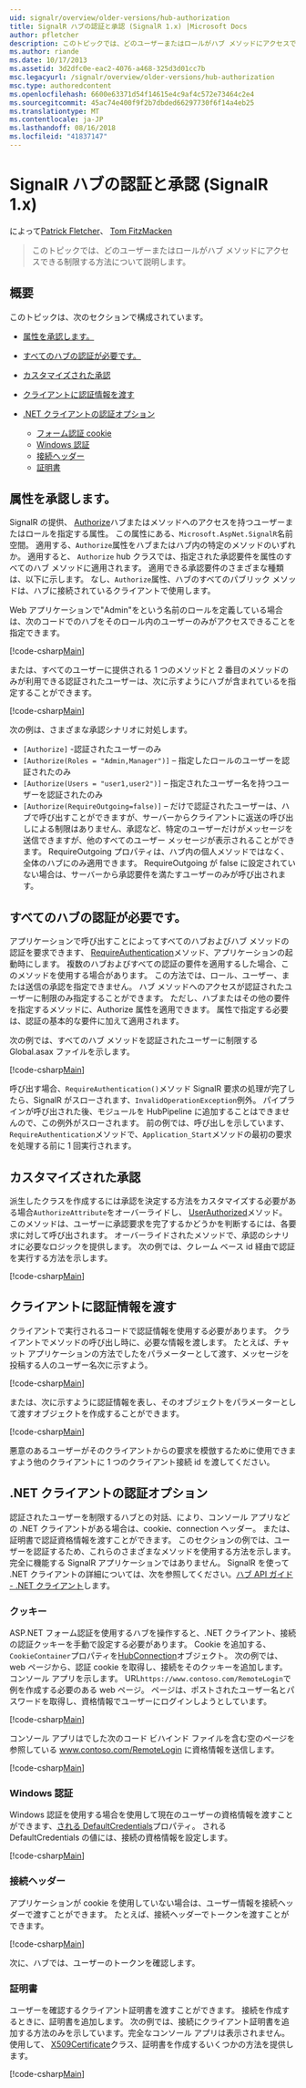 ```yaml
---
uid: signalr/overview/older-versions/hub-authorization
title: SignalR ハブの認証と承認 (SignalR 1.x) |Microsoft Docs
author: pfletcher
description: このトピックでは、どのユーザーまたはロールがハブ メソッドにアクセスできる制限する方法について説明します。
ms.author: riande
ms.date: 10/17/2013
ms.assetid: 3d2dfc0e-eac2-4076-a468-325d3d01cc7b
msc.legacyurl: /signalr/overview/older-versions/hub-authorization
msc.type: authoredcontent
ms.openlocfilehash: 6600e63371d54f14615e4c9af4c572e73464c2e4
ms.sourcegitcommit: 45ac74e400f9f2b7dbded66297730f6f14a4eb25
ms.translationtype: MT
ms.contentlocale: ja-JP
ms.lasthandoff: 08/16/2018
ms.locfileid: "41837147"
---
```

<a name="authentication-and-authorization-for-signalr-hubs-signalr-1x"></a>SignalR ハブの認証と承認 (SignalR 1.x)
====================
によって[Patrick Fletcher](https://github.com/pfletcher)、 [Tom FitzMacken](https://github.com/tfitzmac)

> このトピックでは、どのユーザーまたはロールがハブ メソッドにアクセスできる制限する方法について説明します。


## <a name="overview"></a>概要

このトピックは、次のセクションで構成されています。

- [属性を承認します。](#authorizeattribute)
- [すべてのハブの認証が必要です。](#requireauth)
- [カスタマイズされた承認](#custom)
- [クライアントに認証情報を渡す](#passauth)
- [.NET クライアントの認証オプション](#authoptions)

    - [フォーム認証 cookie](#cookie)
    - [Windows 認証](#windows)
    - [接続ヘッダー](#header)
    - [証明書](#certificate)

<a id="authorizeattribute"></a>

## <a name="authorize-attribute"></a>属性を承認します。

SignalR の提供、 [Authorize](https://msdn.microsoft.com/library/microsoft.aspnet.signalr.authorizeattribute(v=vs.111).aspx)ハブまたはメソッドへのアクセスを持つユーザーまたはロールを指定する属性。 この属性にある、`Microsoft.AspNet.SignalR`名前空間。 適用する、`Authorize`属性をハブまたはハブ内の特定のメソッドのいずれか。 適用すると、 `Authorize` hub クラスでは、指定された承認要件を属性のすべてのハブ メソッドに適用されます。 適用できる承認要件のさまざまな種類は、以下に示します。 なし、`Authorize`属性、ハブのすべてのパブリック メソッドは、ハブに接続されているクライアントで使用します。

Web アプリケーションで"Admin"をという名前のロールを定義している場合は、次のコードでのハブをそのロール内のユーザーのみがアクセスできることを指定できます。

[!code-csharp[Main](hub-authorization/samples/sample1.cs)]

または、すべてのユーザーに提供される 1 つのメソッドと 2 番目のメソッドのみが利用できる認証されたユーザーは、次に示すようにハブが含まれているを指定することができます。

[!code-csharp[Main](hub-authorization/samples/sample2.cs)]

次の例は、さまざまな承認シナリオに対処します。

- `[Authorize]` -認証されたユーザーのみ
- `[Authorize(Roles = "Admin,Manager")]` – 指定したロールのユーザーを認証されたのみ
- `[Authorize(Users = "user1,user2")]` – 指定されたユーザー名を持つユーザーを認証されたのみ
- `[Authorize(RequireOutgoing=false)]` – だけで認証されたユーザーは、ハブで呼び出すことができますが、サーバーからクライアントに返送の呼び出しによる制限はありません、承認など、特定のユーザーだけがメッセージを送信できますが、他のすべてのユーザー メッセージが表示されることができます。 RequireOutgoing プロパティは、ハブ内の個人メソッドではなく、全体のハブにのみ適用できます。 RequireOutgoing が false に設定されていない場合は、サーバーから承認要件を満たすユーザーのみが呼び出されます。

<a id="requireauth"></a>

## <a name="require-authentication-for-all-hubs"></a>すべてのハブの認証が必要です。

アプリケーションで呼び出すことによってすべてのハブおよびハブ メソッドの認証を要求できます、 [RequireAuthentication](https://msdn.microsoft.com/library/microsoft.aspnet.signalr.hubpipelineextensions.requireauthentication(v=vs.111).aspx)メソッド、アプリケーションの起動時にします。 複数のハブおよびすべての認証の要件を適用するした場合、このメソッドを使用する場合があります。 この方法では、ロール、ユーザー、または送信の承認を指定できません。 ハブ メソッドへのアクセスが認証されたユーザーに制限のみ指定することができます。 ただし、ハブまたはその他の要件を指定するメソッドに、Authorize 属性を適用できます。 属性で指定する必要は、認証の基本的な要件に加えて適用されます。

次の例では、すべてのハブ メソッドを認証されたユーザーに制限する Global.asax ファイルを示します。

[!code-csharp[Main](hub-authorization/samples/sample3.cs)]

呼び出す場合、`RequireAuthentication()`メソッド SignalR 要求の処理が完了したら、SignalR がスローされます、`InvalidOperationException`例外。 パイプラインが呼び出された後、モジュールを HubPipeline に追加することはできませんので、この例外がスローされます。 前の例では、呼び出しを示しています、`RequireAuthentication`メソッドで、`Application_Start`メソッドの最初の要求を処理する前に 1 回実行されます。

<a id="custom"></a>

## <a name="customized-authorization"></a>カスタマイズされた承認

派生したクラスを作成するには承認を決定する方法をカスタマイズする必要がある場合`AuthorizeAttribute`をオーバーライドし、 [UserAuthorized](https://msdn.microsoft.com/library/microsoft.aspnet.signalr.authorizeattribute.userauthorized(v=vs.111).aspx)メソッド。 このメソッドは、ユーザーに承認要求を完了するかどうかを判断するには、各要求に対して呼び出されます。 オーバーライドされたメソッドで、承認のシナリオに必要なロジックを提供します。 次の例では、クレーム ベース id 経由で認証を実行する方法を示します。

[!code-csharp[Main](hub-authorization/samples/sample4.cs)]

<a id="passauth"></a>

## <a name="pass-authentication-information-to-clients"></a>クライアントに認証情報を渡す

クライアントで実行されるコードで認証情報を使用する必要があります。 クライアントでメソッドの呼び出し時に、必要な情報を渡します。 たとえば、チャット アプリケーションの方法でしたをパラメーターとして渡す、メッセージを投稿する人のユーザー名次に示すよう。

[!code-csharp[Main](hub-authorization/samples/sample5.cs)]

または、次に示すように認証情報を表し、そのオブジェクトをパラメーターとして渡すオブジェクトを作成することができます。

[!code-csharp[Main](hub-authorization/samples/sample6.cs)]

悪意のあるユーザーがそのクライアントからの要求を模倣するために使用できますよう他のクライアントに 1 つのクライアント接続 id を渡してください。

<a id="authoptions"></a>

## <a name="authentication-options-for-net-clients"></a>.NET クライアントの認証オプション

認証されたユーザーを制限するハブとの対話、により、コンソール アプリなどの .NET クライアントがある場合は、cookie、connection ヘッダー。 または、証明書で認証資格情報を渡すことができます。 このセクションの例では、ユーザーを認証するため、これらのさまざまなメソッドを使用する方法を示します。 完全に機能する SignalR アプリケーションではありません。 SignalR を使って .NET クライアントの詳細については、次を参照してください。[ハブ API ガイド - .NET クライアント](../guide-to-the-api/hubs-api-guide-net-client.md)します。

<a id="cookie"></a>

### <a name="cookie"></a>クッキー

ASP.NET フォーム認証を使用するハブを操作すると、.NET クライアント、接続の認証クッキーを手動で設定する必要があります。 Cookie を追加する、`CookieContainer`プロパティを[HubConnection](https://msdn.microsoft.com/library/microsoft.aspnet.signalr.client.hubs.hubconnection(v=vs.111).aspx)オブジェクト。 次の例では、web ページから、認証 cookie を取得し、接続をそのクッキーを追加します。 コンソール アプリを示します。 URL`https://www.contoso.com/RemoteLogin`で例を作成する必要のある web ページ。 ページは、ポストされたユーザー名とパスワードを取得し、資格情報でユーザーにログインしようとしています。

[!code-csharp[Main](hub-authorization/samples/sample7.cs)]

コンソール アプリはでした次のコード ビハインド ファイルを含む空のページを参照している www.contoso.com/RemoteLogin に資格情報を送信します。

[!code-csharp[Main](hub-authorization/samples/sample8.cs)]

<a id="windows"></a>

### <a name="windows-authentication"></a>Windows 認証

Windows 認証を使用する場合を使用して現在のユーザーの資格情報を渡すことができます、[される DefaultCredentials](https://msdn.microsoft.com/library/system.net.credentialcache.defaultcredentials.aspx)プロパティ。 される DefaultCredentials の値には、接続の資格情報を設定します。

[!code-csharp[Main](hub-authorization/samples/sample9.cs?highlight=6)]

<a id="header"></a>

### <a name="connection-header"></a>接続ヘッダー

アプリケーションが cookie を使用していない場合は、ユーザー情報を接続ヘッダーで渡すことができます。 たとえば、接続ヘッダーでトークンを渡すことができます。

[!code-csharp[Main](hub-authorization/samples/sample10.cs?highlight=6)]

次に、ハブでは、ユーザーのトークンを確認します。

<a id="certificate"></a>

### <a name="certificate"></a>証明書

ユーザーを確認するクライアント証明書を渡すことができます。 接続を作成するときに、証明書を追加します。 次の例では、接続にクライアント証明書を追加する方法のみを示しています。完全なコンソール アプリは表示されません。 使用して、 [X509Certificate](https://msdn.microsoft.com/library/system.security.cryptography.x509certificates.x509certificate.aspx)クラス、証明書を作成するいくつかの方法を提供します。

[!code-csharp[Main](hub-authorization/samples/sample11.cs?highlight=6)]
